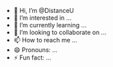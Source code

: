 - 👋 Hi, I’m @DistanceU
- 👀 I’m interested in ...
- 🌱 I’m currently learning ...
- 💞️ I’m looking to collaborate on ...
- 📫 How to reach me ...
- 😄 Pronouns: ...
- ⚡ Fun fact: ...

<!---
DistanceU/DistanceU is a ✨ special ✨ repository because its `README.md` (this file) appears on your GitHub profile.
You can click the Preview link to take a look at your changes.
--->
